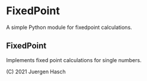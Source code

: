 # FixedPoint

A simple Python module for fixedpoint calculations.

## FixedPoint
Implements fixed point calculations for single numbers.


(C) 2021 Juergen Hasch



